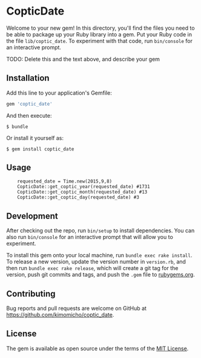 # CopticDate

Welcome to your new gem! In this directory, you'll find the files you need to be able to package up your Ruby library into a gem. Put your Ruby code in the file `lib/coptic_date`. To experiment with that code, run `bin/console` for an interactive prompt.

TODO: Delete this and the text above, and describe your gem

## Installation

Add this line to your application's Gemfile:

```ruby
gem 'coptic_date'
```

And then execute:

    $ bundle

Or install it yourself as:

    $ gem install coptic_date

## Usage
```
	requested_date = Time.new(2015,9,8)
    CopticDate::get_coptic_year(requested_date) #1731
    CopticDate::get_coptic_month(requested_date) #13
    CopticDate::get_coptic_day(requested_date) #3
```
## Development

After checking out the repo, run `bin/setup` to install dependencies. You can also run `bin/console` for an interactive prompt that will allow you to experiment.

To install this gem onto your local machine, run `bundle exec rake install`. To release a new version, update the version number in `version.rb`, and then run `bundle exec rake release`, which will create a git tag for the version, push git commits and tags, and push the `.gem` file to [rubygems.org](https://rubygems.org).

## Contributing

Bug reports and pull requests are welcome on GitHub at https://github.com/kimomicho/coptic_date.


## License

The gem is available as open source under the terms of the [MIT License](http://opensource.org/licenses/MIT).

